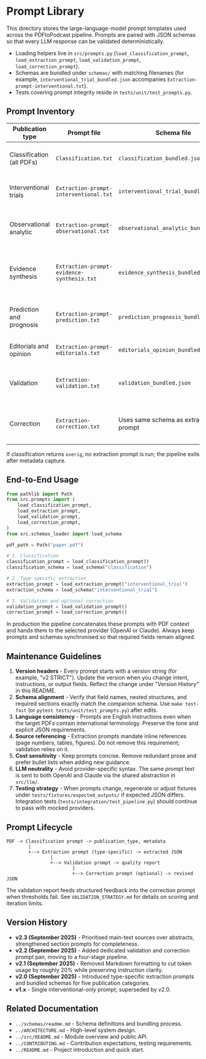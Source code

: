 # Prompt Library

This directory stores the large-language-model prompt templates used across the PDFtoPodcast pipeline. Prompts are paired with JSON schemas so that every LLM response can be validated deterministically.

- Loading helpers live in `src/prompts.py` (`load_classification_prompt`, `load_extraction_prompt`, `load_validation_prompt`, `load_correction_prompt`).
- Schemas are bundled under `schemas/` with matching filenames (for example, `interventional_trial_bundled.json` accompanies `Extraction-prompt-interventional.txt`).
- Tests covering prompt integrity reside in `tests/unit/test_prompts.py`.

## Prompt Inventory

| Publication type | Prompt file | Schema file | Typical studies |
|------------------|-------------|-------------|-----------------|
| Classification (all PDFs) | `Classification.txt` | `classification_bundled.json` | Identifies publication type and metadata |
| Interventional trials | `Extraction-prompt-interventional.txt` | `interventional_trial_bundled.json` | Randomised, cluster, crossover trials |
| Observational analytic | `Extraction-prompt-observational.txt` | `observational_analytic_bundled.json` | Cohort, case-control, cross-sectional studies |
| Evidence synthesis | `Extraction-prompt-evidence-synthesis.txt` | `evidence_synthesis_bundled.json` | Systematic reviews, meta-analyses, guideline syntheses |
| Prediction and prognosis | `Extraction-prompt-prediction.txt` | `prediction_prognosis_bundled.json` | Risk prediction, prognostic modelling, ML studies |
| Editorials and opinion | `Extraction-prompt-editorials.txt` | `editorials_opinion_bundled.json` | Editorials, commentaries, expert opinion |
| Validation | `Extraction-validation.txt` | `validation_bundled.json` | Used for semantic quality checks after extraction |
| Correction | `Extraction-correction.txt` | Uses same schema as extraction prompt | Repairs failed extractions using validation feedback |

If classification returns `overig`, no extraction prompt is run; the pipeline exits after metadata capture.

## End-to-End Usage

```python
from pathlib import Path
from src.prompts import (
    load_classification_prompt,
    load_extraction_prompt,
    load_validation_prompt,
    load_correction_prompt,
)
from src.schemas_loader import load_schema

pdf_path = Path("paper.pdf")

# 1. Classification
classification_prompt = load_classification_prompt()
classification_schema = load_schema("classification")

# 2. Type-specific extraction
extraction_prompt = load_extraction_prompt("interventional_trial")
extraction_schema = load_schema("interventional_trial")

# 3. Validation and optional correction
validation_prompt = load_validation_prompt()
correction_prompt = load_correction_prompt()
```

In production the pipeline concatenates these prompts with PDF context and hands them to the selected provider (OpenAI or Claude). Always keep prompts and schemas synchronised so that required fields remain aligned.

## Maintenance Guidelines

1. **Version headers** - Every prompt starts with a version string (for example, "v2 STRICT"). Update the version when you change intent, instructions, or output fields. Reflect the change under "Version History" in this README.
2. **Schema alignment** - Verify that field names, nested structures, and required sections exactly match the companion schema. Use `make test-fast` (or `pytest tests/unit/test_prompts.py`) after edits.
3. **Language consistency** - Prompts are English instructions even when the target PDFs contain international terminology. Preserve the tone and explicit JSON requirements.
4. **Source referencing** - Extraction prompts mandate inline references (page numbers, tables, figures). Do not remove this requirement; validation relies on it.
5. **Cost sensitivity** - Keep prompts concise. Remove redundant prose and prefer bullet lists when adding new guidance.
6. **LLM neutrality** - Avoid provider-specific syntax. The same prompt text is sent to both OpenAI and Claude via the shared abstraction in `src/llm/`.
7. **Testing strategy** - When prompts change, regenerate or adjust fixtures under `tests/fixtures/expected_outputs/` if expected JSON differs. Integration tests (`tests/integration/test_pipeline.py`) should continue to pass with mocked providers.

## Prompt Lifecycle

```
PDF -> Classification prompt -> publication_type, metadata
        |
        +--> Extraction prompt (type-specific) -> extracted JSON
                |
                +--> Validation prompt -> quality report
                        |
                        +--> Correction prompt (optional) -> revised JSON
```

The validation report feeds structured feedback into the correction prompt when thresholds fail. See `VALIDATION_STRATEGY.md` for details on scoring and iteration limits.

## Version History

- **v2.3 (September 2025)** - Prioritised main-text sources over abstracts, strengthened section prompts for completeness.
- **v2.2 (September 2025)** - Added dedicated validation and correction prompt pair, moving to a four-stage pipeline.
- **v2.1 (September 2025)** - Removed Markdown formatting to cut token usage by roughly 20% while preserving instruction clarity.
- **v2.0 (September 2025)** - Introduced type-specific extraction prompts and bundled schemas for five publication categories.
- **v1.x** - Single interventional-only prompt; superseded by v2.0.

## Related Documentation

- `../schemas/readme.md` - Schema definitions and bundling process.
- `../ARCHITECTURE.md` - High-level system design.
- `../src/README.md` - Module overview and public API.
- `../CONTRIBUTING.md` - Contribution expectations, testing requirements.
- `../README.md` - Project introduction and quick start.
